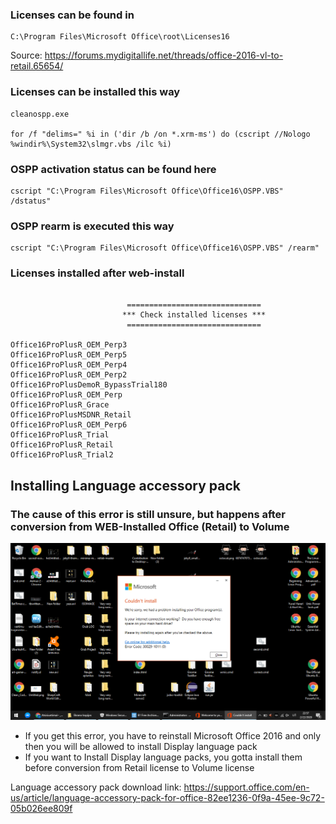 ### Licenses can be found in 
```
C:\Program Files\Microsoft Office\root\Licenses16
```


Source: https://forums.mydigitallife.net/threads/office-2016-vl-to-retail.65654/

### Licenses can be installed this way
```
cleanospp.exe

for /f "delims=" %i in ('dir /b /on *.xrm-ms') do (cscript //Nologo %windir%\System32\slmgr.vbs /ilc %i)
```


### OSPP activation status can be found here
```
cscript "C:\Program Files\Microsoft Office\Office16\OSPP.VBS" /dstatus"
```

### OSPP rearm is executed this way
```
cscript "C:\Program Files\Microsoft Office\Office16\OSPP.VBS" /rearm"
```



### Licenses installed after web-install
```

                          ==============================
                         *** Check installed licenses ***
                          ==============================

Office16ProPlusR_OEM_Perp3
Office16ProPlusR_OEM_Perp5
Office16ProPlusR_OEM_Perp4
Office16ProPlusR_OEM_Perp2
Office16ProPlusDemoR_BypassTrial180
Office16ProPlusR_OEM_Perp
Office16ProPlusR_Grace
Office16ProPlusMSDNR_Retail
Office16ProPlusR_OEM_Perp6
Office16ProPlusR_Trial
Office16ProPlusR_Retail
Office16ProPlusR_Trial2
```


## Installing Language accessory pack

### The cause of this error is still unsure, but happens after conversion from WEB-Installed Office (Retail) to Volume
![Screenshot](./Screenshot.png)
* If you get this error, you have to reinstall Microsoft Office 2016 and only then you will be allowed to install Display language pack 
* If you want to Install Display language packs, you gotta install them before conversion from Retail license to Volume license  

Language accessory pack download link: https://support.office.com/en-us/article/language-accessory-pack-for-office-82ee1236-0f9a-45ee-9c72-05b026ee809f

